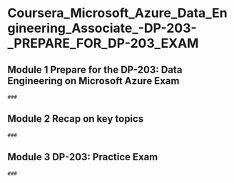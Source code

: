 # Coursera_Microsoft_Azure_Data_Engineering_Associate_-DP-203-_PREPARE_FOR_DP-203_EXAM

  ## Module 1 Prepare for the DP-203: Data Engineering on Microsoft Azure Exam
    ###
    
  ## Module 2 Recap on key topics
    ###
    
  ## Module 3 DP-203: Practice Exam
    ###
    

